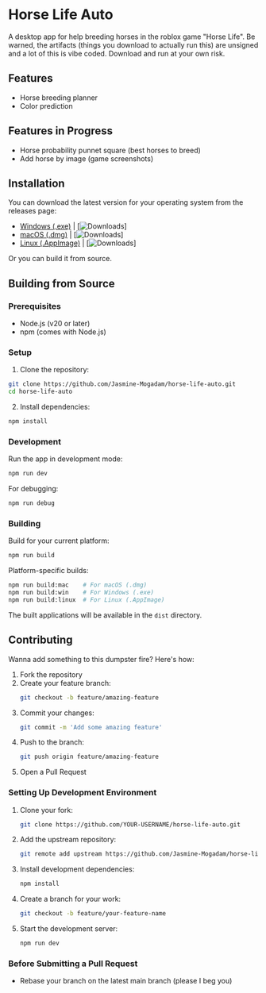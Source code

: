 # Horse Life Auto

A desktop app for help breeding horses in the roblox game "Horse Life".
Be warned, the artifacts (things you download to actually run this) are unsigned and a lot of this is vibe coded. Download and run at your own risk.

## Features

- Horse breeding planner
- Color prediction

## Features in Progress

- Horse probability punnet square (best horses to breed)
- Add horse by image (game screenshots)

## Installation

You can download the latest version for your operating system from the releases page:

- [Windows (.exe)](../../releases/latest) | [![Downloads](https://img.shields.io/github/downloads/Jasmine-Mogadam/horse-life-auto/total)]
- [macOS (.dmg)](../../releases/latest) | [![Downloads](https://img.shields.io/github/downloads/Jasmine-Mogadam/horse-life-auto/total)]
- [Linux (.AppImage)](../../releases/latest) | [![Downloads](https://img.shields.io/github/downloads/Jasmine-Mogadam/horse-life-auto/total)]

Or you can build it from source.

## Building from Source

### Prerequisites

- Node.js (v20 or later)
- npm (comes with Node.js)

### Setup

1. Clone the repository:

```bash
git clone https://github.com/Jasmine-Mogadam/horse-life-auto.git
cd horse-life-auto
```

2. Install dependencies:

```bash
npm install
```

### Development

Run the app in development mode:

```bash
npm run dev
```

For debugging:

```bash
npm run debug
```

### Building

Build for your current platform:

```bash
npm run build
```

Platform-specific builds:

```bash
npm run build:mac    # For macOS (.dmg)
npm run build:win    # For Windows (.exe)
npm run build:linux  # For Linux (.AppImage)
```

The built applications will be available in the `dist` directory.

## Contributing

Wanna add something to this dumpster fire? Here's how:

1. Fork the repository
2. Create your feature branch:
   ```bash
   git checkout -b feature/amazing-feature
   ```
3. Commit your changes:
   ```bash
   git commit -m 'Add some amazing feature'
   ```
4. Push to the branch:
   ```bash
   git push origin feature/amazing-feature
   ```
5. Open a Pull Request

### Setting Up Development Environment

1. Clone your fork:

   ```bash
   git clone https://github.com/YOUR-USERNAME/horse-life-auto.git
   ```

2. Add the upstream repository:

   ```bash
   git remote add upstream https://github.com/Jasmine-Mogadam/horse-life-auto.git
   ```

3. Install development dependencies:

   ```bash
   npm install
   ```

4. Create a branch for your work:

   ```bash
   git checkout -b feature/your-feature-name
   ```

5. Start the development server:
   ```bash
   npm run dev
   ```

### Before Submitting a Pull Request

- Rebase your branch on the latest main branch (please I beg you)
